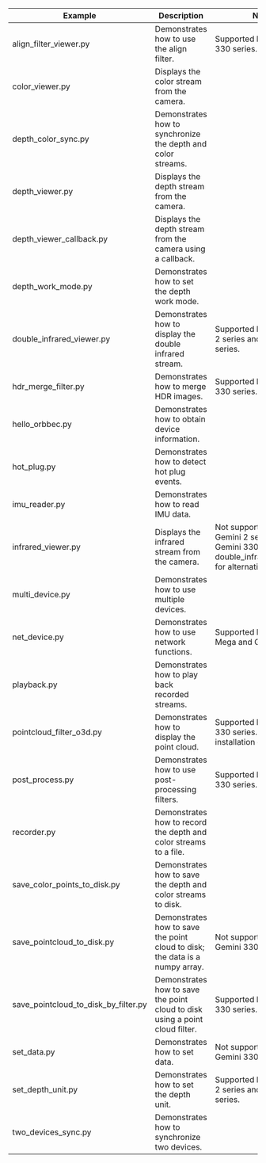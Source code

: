 | Example                              | Description                                                  | Notes                                                        |
| ------------------------------------ | ------------------------------------------------------------ | ------------------------------------------------------------ |
| align_filter_viewer.py               | Demonstrates how to use the align filter.                    | Supported by the Gemini 330 series.                          |
| color_viewer.py                      | Displays the color stream from the camera.                   |                                                              |
| depth_color_sync.py                  | Demonstrates how to synchronize the depth and color streams. |                                                              |
| depth_viewer.py                      | Displays the depth stream from the camera.                   |                                                              |
| depth_viewer_callback.py             | Displays the depth stream from the camera using a callback.  |                                                              |
| depth_work_mode.py                   | Demonstrates how to set the depth work mode.                 |                                                              |
| double_infrared_viewer.py            | Demonstrates how to display the double infrared stream.      | Supported by the Gemini 2 series and  Gemini 330 series.     |
| hdr_merge_filter.py                  | Demonstrates how to merge HDR images.                        | Supported by the Gemini 330 series.                          |
| hello_orbbec.py                      | Demonstrates how to obtain device information.               |                                                              |
| hot_plug.py                          | Demonstrates how to detect hot plug events.                  |                                                              |
| imu_reader.py                        | Demonstrates how to read IMU data.                           |                                                              |
| infrared_viewer.py                   | Displays the infrared stream from the camera.                | Not supported by the  Gemini 2 series and  Gemini 330 serie. Refer to double_infrared_viewer.py for alternatives. |
| multi_device.py                      | Demonstrates how to use multiple devices.                    |                                                              |
| net_device.py                        | Demonstrates how to use network functions.                   | Supported by Femto Mega and Gemini 2 XL.                     |
| playback.py                          | Demonstrates how to play back recorded streams.              |                                                              |
| pointcloud_filter_o3d.py             | Demonstrates how to display the point cloud.                 | Supported by the Gemini 330 series. Requires installation of Open3D. |
| post_process.py                      | Demonstrates how to use post-processing filters.             | Supported by the Gemini 330 series.                          |
| recorder.py                          | Demonstrates how to record the depth and color streams to a file. |                                                              |
| save_color_points_to_disk.py         | Demonstrates how to save the depth and color streams to disk. |                                                              |
| save_pointcloud_to_disk.py           | Demonstrates how to save the point cloud to disk; the data is a numpy array. | Not supported by the Gemini 330 series.                      |
| save_pointcloud_to_disk_by_filter.py | Demonstrates how to save the point cloud to disk using a point cloud filter. | Supported by the Gemini 330 series.                          |
| set_data.py                          | Demonstrates how to set data.                                | Not supported by the Gemini 330 series.                      |
| set_depth_unit.py                    | Demonstrates how to set the depth unit.                      | Supported by the Gemini 2 series and Gemini 330 series.      |
| two_devices_sync.py                  | Demonstrates how to synchronize two devices.                 |                                                              |

